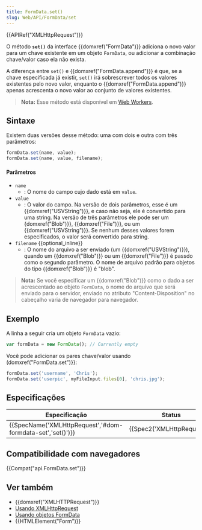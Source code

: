 ```yaml
---
title: FormData.set()
slug: Web/API/FormData/set
---
```

{{APIRef("XMLHttpRequest")}}

O método **`set()`** da interface {{domxref("FormData")}} adiciona o novo valor para um chave existente em um objeto `FormData`, ou adicionar a combinação chave/valor caso ela não exista.

A diferença entre `set()` e {{domxref("FormData.append")}} é que, se a chave especificada já existir, `set()` irá sobrescrever todos os valores existentes pelo novo valor, enquanto o {{domxref("FormData.append")}} apenas acrescenta o novo valor ao conjunto de valores existentes.

> **Nota:** Esse método está disponível em [Web Workers](/pt-BR/docs/Web/API/Web_Workers_API).

## Sintaxe

Existem duas versões desse método: uma com dois e outra com três parâmetros:

```js
formData.set(name, value);
formData.set(name, value, filename);
```

#### Parâmetros

- `name`
  - : O nome do campo cujo dado está em `value`.
- `value`
  - : O valor do campo. Na versão de dois parâmetros, esse é um {{domxref("USVString")}}, e caso não seja, ele é convertido para uma string. Na versão de três parâmetros ele pode ser um {domxref("Blob")}}, {{domxref("File")}}, ou um {{domxref("USVString")}}. Se nenhum desses valores forem especificados, o valor será convertido para string.
- `filename` {{optional_inline}}
  - : O nome do arquivo a ser enviado (um {{domxref("USVString")}}), quando um {{domxref("Blob")}} ou um {{domxref("File")}} é passdo como o segundo parâmetro. O nome de arquivo padrão para objetos do tipo {{domxref("Blob")}} é "blob".

> **Nota:** Se você especificar um {{domxref("Blob")}} como o dado a ser acrescentado ao objeto `FormData`, o nome do arquivo que será enviado para o servidor, enviado no atributo "Content-Disposition" no cabeçalho varia de navegador para navegador.

## Exemplo

A linha a seguir cria um objeto `FormData` vazio:

```js
var formData = new FormData(); // Currently empty
```

Você pode adicionar os pares chave/valor usando (domxref("FormData.set")}}:

```js
formData.set('username', 'Chris');
formData.set('userpic', myFileInput.files[0], 'chris.jpg');
```

## Especificações

| Especificação                                                                | Status                               | Comentário |
| ---------------------------------------------------------------------------- | ------------------------------------ | ---------- |
| {{SpecName('XMLHttpRequest','#dom-formdata-set','set()')}} | {{Spec2('XMLHttpRequest')}} |            |

## Compatibilidade com navegadores

{{Compat("api.FormData.set")}}

## Ver também

- {{domxref("XMLHTTPRequest")}}
- [Usando XMLHttpRequest](/pt-BR/docs/DOM/XMLHttpRequest/Using_XMLHttpRequest)
- [Usando objetos FormData](/pt-BR/docs/DOM/XMLHttpRequest/FormData/Using_FormData_Objects)
- {{HTMLElement("Form")}}
